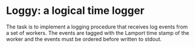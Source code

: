 # Loggy: a logical time logger

The task is to implement a logging procedure that receives log events from
a set of workers. The events are tagged with the Lamport time stamp of
the worker and the events must be ordered before written to stdout.
